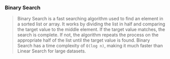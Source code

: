 
### Binary Search

> Binary Search is a fast searching algorithm used to find an element in a sorted list or array. It works by dividing the list in half and comparing the target value to the middle element. If the target value matches, the search is complete. If not, the algorithm repeats the process on the appropriate half of the list until the target value is found. Binary Search has a time complexity of `O(log n)`, making it much faster than Linear Search for large datasets.
